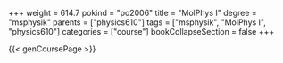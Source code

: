 +++
weight = 614.7
pokind = "po2006"
title = "MolPhys I"
degree = "msphysik"
parents = ["physics610"]
tags = ["msphysik", "MolPhys I", "physics610"]
categories = ["course"]
bookCollapseSection = false
+++

{{< genCoursePage >}}
